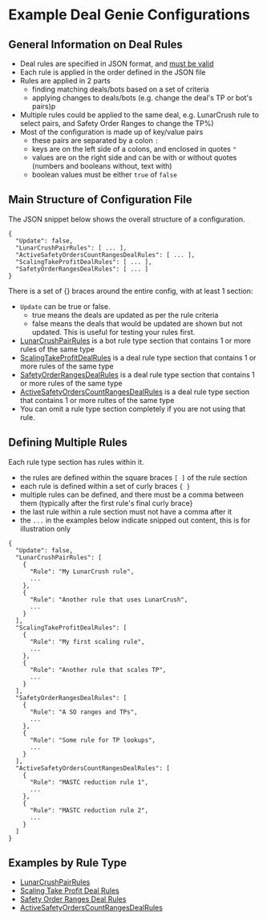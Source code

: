 # Example Deal Genie Configurations

## General Information on Deal Rules
- Deal rules are specified in JSON format, and [must be valid](https://jsonlint.com/)
- Each rule is applied in the order defined in the JSON file
- Rules are applied in 2 parts
  - finding matching deals/bots based on a set of criteria
  - applying changes to deals/bots (e.g. change the deal's TP or bot's pairs)p
- Multiple rules could be applied to the same deal, e.g. LunarCrush rule to select pairs, and Safety Order Ranges to change the TP%)
- Most of the configuration is made up of key/value pairs
  - these pairs are separated by a colon `:`
  - keys are on the left side of a colons, and enclosed in quotes `"`
  - values are on the right side and can be with or without quotes (numbers and booleans without, text with)
  - boolean values must be either `true` of `false`

## Main Structure of Configuration File
The JSON snippet below shows the overall structure of a configuration. 
```
{
  "Update": false,
  "LunarCrushPairRules": [ ... ],  
  "ActiveSafetyOrdersCountRangesDealRules": [ ... ],  
  "ScalingTakeProfitDealRules": [ ... ],
  "SafetyOrderRangesDealRules": [ ... ]
}
```
There is a set of {} braces around the entire config, with at least 1 section:
- `Update` can be true or false.
  - true means the deals are updated as per the rule criteria
  - false means the deals that would be updated are shown but not updated. This is useful for testing your rules first.
- [LunarCrushPairRules](ExampleConfigs-LunarCrushPairRule.md) is a bot rule type section that contains 1 or more rules of the same type
- [ScalingTakeProfitDealRules](ExampleConfigs-ScalingTakeProfits.md) is a deal rule type section that contains 1 or more rules of the same type
- [SafetyOrderRangesDealRules](ExampleConfigs-SafetyOrderRanges.md) is a deal rule type section that contains 1 or more rules of the same type
- [ActiveSafetyOrdersCountRangesDealRules](ExampleConfigs-ActiveSafetyOrdersCount.md) is a deal rule type section that contains 1 or more rultes of the same type
- You can omit a rule type section completely if you are not using that rule.

## Defining Multiple Rules
Each rule type section has rules within it.
- the rules are defined within the square braces `[ ]` of the rule section
- each rule is defined within a set of curly braces `{ }`
- multiple rules can be defined, and there must be a comma between them (typically after the first rule's final curly brace}
- the last rule within a rule section must not have a comma after it
- the `...` in the examples below indicate snipped out content, this is for illustration only
```
{
  "Update": false,
  "LunarCrushPairRules": [
    {
      "Rule": "My LunarCrush rule",
      ...
    },
    {
      "Rule": "Another rule that uses LunarCrush",
      ...
    }
  ],
  "ScalingTakeProfitDealRules": [
    {
      "Rule": "My first scaling rule",
      ...
    },
    {
      "Rule": "Another rule that scales TP",
      ...
    }
  ],
  "SafetyOrderRangesDealRules": [
    {
      "Rule": "A SO ranges and TPs",
      ...
    },
    {
      "Rule": "Some rule for TP lookups",
      ...
    }
  ],
  "ActiveSafetyOrdersCountRangesDealRules": [
    {
      "Rule": "MASTC reduction rule 1",
      ...
    },
    {
      "Rule": "MASTC reduction rule 2",
      ...
    }
  ]
}
```
## Examples by Rule Type
- [LunarCrushPairRules](ExampleConfigs-LunarCrushPairRule.md)
- [Scaling Take Profit Deal Rules](ExampleConfigs-ScalingTakeProfits.md)
- [Safety Order Ranges Deal Rules](ExampleConfigs-SafetyOrderRanges.md)
- [ActiveSafetyOrdersCountRangesDealRules](ExampleConfigs-ActiveSafetyOrdersCount.md) 
